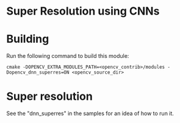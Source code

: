 Super Resolution using CNNs 
===========================

# Building

Run the following command to build this module:

```make
cmake -DOPENCV_EXTRA_MODULES_PATH=<opencv_contrib>/modules -Dopencv_dnn_superres=ON <opencv_source_dir>
```

# Super resolution

See the "dnn_superres" in the samples for an idea of how to run it.